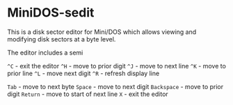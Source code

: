 # MiniDOS-sedit

This is a disk sector editor for Mini/DOS which allows viewing and modifying disk sectors at a byte level.

The editor includes a semi

`^C` - exit the editor
`^H` - move to prior digit
`^J` - move to next line
`^K` - move to prior line
`^L` - move next digit
`^R` - refresh display line

`Tab` - move to next byte
`Space` - move to next digit
`Backspace` - move to prior digit
`Return` - move to start of next line
`X` - exit the editor

